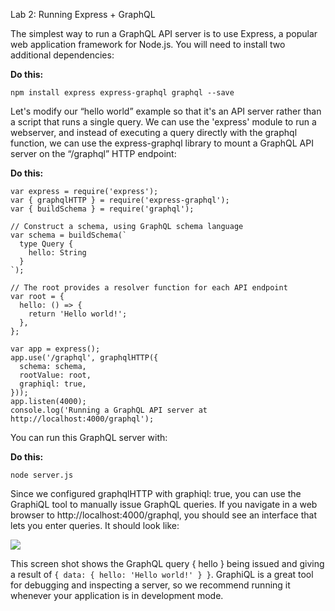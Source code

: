 ﻿Lab 2:  Running Express + GraphQL

The simplest way to run a GraphQL API server is to use Express, a popular web application framework for Node.js. You will need to install two additional dependencies:

**Do this:**

`npm install express express-graphql graphql --save`

Let's modify our “hello world” example so that it's an API server rather than a script that runs a single query. We can use the 'express' module to run a webserver, and instead of executing a query directly with the graphql function, we can use the express-graphql library to mount a GraphQL API server on the “/graphql” HTTP endpoint:

**Do this:**

```
var express = require('express');
var { graphqlHTTP } = require('express-graphql');
var { buildSchema } = require('graphql');

// Construct a schema, using GraphQL schema language
var schema = buildSchema(`
  type Query {
    hello: String
  }
`);

// The root provides a resolver function for each API endpoint
var root = {
  hello: () => {
    return 'Hello world!';
  },
};

var app = express();
app.use('/graphql', graphqlHTTP({
  schema: schema,
  rootValue: root,
  graphiql: true,
}));
app.listen(4000);
console.log('Running a GraphQL API server at http://localhost:4000/graphql');
```

You can run this GraphQL server with:

**Do this:**

`node server.js`

Since we configured graphqlHTTP with graphiql: true, you can use the GraphiQL tool to manually issue GraphQL queries. If you navigate in a web browser to http://localhost:4000/graphql, you should see an interface that lets you enter queries. It should look like:

![](./images/901b54ad-82f6-45ae-9e63-ca4891502784.001.png)

This screen shot shows the GraphQL query { hello } being issued and giving a result of `{ data: { hello: 'Hello world!' } }`. GraphiQL is a great tool for debugging and inspecting a server, so we recommend running it whenever your application is in development mode.
